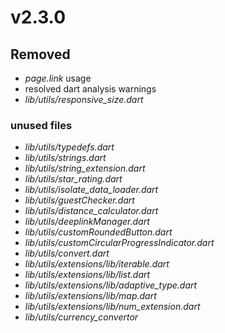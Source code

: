# v2.3.0

## Removed

- _page.link_ usage
- resolved dart analysis warnings
- _lib/utils/responsive_size.dart_

### unused files

- _lib/utils/typedefs.dart_
- _lib/utils/strings.dart_
- _lib/utils/string_extension.dart_
- _lib/utils/star_rating.dart_
- _lib/utils/isolate_data_loader.dart_
- _lib/utils/guestChecker.dart_
- _lib/utils/distance_calculator.dart_
- _lib/utils/deeplinkManager.dart_
- _lib/utils/customRoundedButton.dart_
- _lib/utils/customCircularProgressIndicator.dart_
- _lib/utils/convert.dart_
- _lib/utils/extensions/lib/iterable.dart_
- _lib/utils/extensions/lib/list.dart_
- _lib/utils/extensions/lib/adaptive_type.dart_
- _lib/utils/extensions/lib/map.dart_
- _lib/utils/extensions/lib/num_extension.dart_
- _lib/utils/currency_convertor_